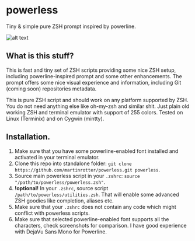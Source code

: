 # powerless
Tiny &amp; simple pure ZSH prompt inspired by powerline.

![alt text](https://raw.githubusercontent.com/martinrotter/powerless/master/powerless.png)

## What is this stuff?
This is fast and tiny set of ZSH scripts providing some nice ZSH setup, including powerline-inspired prompt and some other enhancements. The prompt offers some nice visual experience and information, including Git (coming soon) repositories metadata.

This is pure ZSH script and should work on any platform supported by ZSH. You do not need anything else like oh-my-zsh and similar shit. Just plain old working ZSH and terminal emulator with support of 255 colors. Tested on Linux (Terminix) and on Cygwin (mintty).

## Installation.
1. Make sure that you have some powerline-enabled font installed and activated in your terminal emulator.
2. Clone this repo into standalone folder: `git clone https://github.com/martinrotter/powerless.git powerless`.
3. Source main powerless script in your `.zshrc`: `source "/path/to/powerless/powerless.zsh"`.
4. **!optional!** In your `.zshrc`, source script `/path/to/powerless/utilities.zsh`. That will enable some advanced ZSH goodies like completion, aliases etc.
5. Make sure that your `.zshrc` does not contain any code which might conflict with powerless scripts.
6. Make sure that selected powerline-enabled font supports all the characters, check screenshots for comparison. I have good experience with DejaVu Sans Mono for Powerline.

